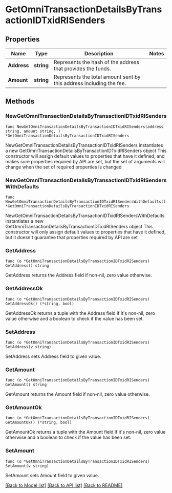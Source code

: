 # GetOmniTransactionDetailsByTransactionIDTxidRISenders

## Properties

Name | Type | Description | Notes
------------ | ------------- | ------------- | -------------
**Address** | **string** | Represents the hash of the address that provides the funds. | 
**Amount** | **string** | Represents the total amount sent by this address including the fee. | 

## Methods

### NewGetOmniTransactionDetailsByTransactionIDTxidRISenders

`func NewGetOmniTransactionDetailsByTransactionIDTxidRISenders(address string, amount string, ) *GetOmniTransactionDetailsByTransactionIDTxidRISenders`

NewGetOmniTransactionDetailsByTransactionIDTxidRISenders instantiates a new GetOmniTransactionDetailsByTransactionIDTxidRISenders object
This constructor will assign default values to properties that have it defined,
and makes sure properties required by API are set, but the set of arguments
will change when the set of required properties is changed

### NewGetOmniTransactionDetailsByTransactionIDTxidRISendersWithDefaults

`func NewGetOmniTransactionDetailsByTransactionIDTxidRISendersWithDefaults() *GetOmniTransactionDetailsByTransactionIDTxidRISenders`

NewGetOmniTransactionDetailsByTransactionIDTxidRISendersWithDefaults instantiates a new GetOmniTransactionDetailsByTransactionIDTxidRISenders object
This constructor will only assign default values to properties that have it defined,
but it doesn't guarantee that properties required by API are set

### GetAddress

`func (o *GetOmniTransactionDetailsByTransactionIDTxidRISenders) GetAddress() string`

GetAddress returns the Address field if non-nil, zero value otherwise.

### GetAddressOk

`func (o *GetOmniTransactionDetailsByTransactionIDTxidRISenders) GetAddressOk() (*string, bool)`

GetAddressOk returns a tuple with the Address field if it's non-nil, zero value otherwise
and a boolean to check if the value has been set.

### SetAddress

`func (o *GetOmniTransactionDetailsByTransactionIDTxidRISenders) SetAddress(v string)`

SetAddress sets Address field to given value.


### GetAmount

`func (o *GetOmniTransactionDetailsByTransactionIDTxidRISenders) GetAmount() string`

GetAmount returns the Amount field if non-nil, zero value otherwise.

### GetAmountOk

`func (o *GetOmniTransactionDetailsByTransactionIDTxidRISenders) GetAmountOk() (*string, bool)`

GetAmountOk returns a tuple with the Amount field if it's non-nil, zero value otherwise
and a boolean to check if the value has been set.

### SetAmount

`func (o *GetOmniTransactionDetailsByTransactionIDTxidRISenders) SetAmount(v string)`

SetAmount sets Amount field to given value.



[[Back to Model list]](../README.md#documentation-for-models) [[Back to API list]](../README.md#documentation-for-api-endpoints) [[Back to README]](../README.md)


